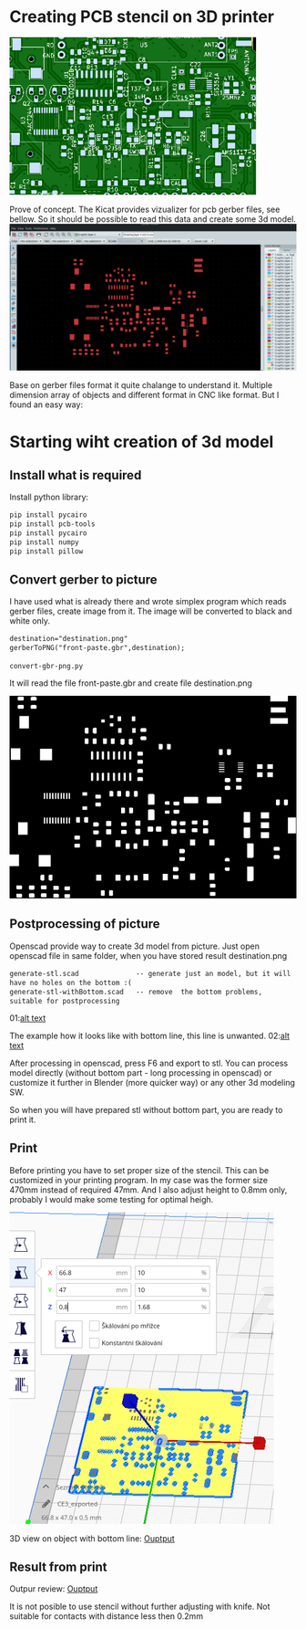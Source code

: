# Creating PCB stencil on 3D printer
![alt text](./img/pcb0.png "Title")


Prove of concept. The Kicat provides vizualizer for pcb gerber files, see bellow. So it should be possible to read this data and create some 3d model.
![alt text](./img/vizual-kicad.png "Title")

 Base on gerber files format it quite chalange to understand it. Multiple dimension array of objects and different format in CNC like format.
 But I found an easy way:

# Starting wiht creation of 3d model


## Install what is required
Install python library:
```
pip install pycairo
pip install pcb-tools
pip install pycairo
pip install numpy
pip install pillow
```

## Convert gerber to picture
I have used what is already there and wrote simplex program which reads gerber files, create image from it. The image will be converted to black and white only.

```
destination="destination.png"
gerberToPNG("front-paste.gbr",destination);

convert-gbr-png.py
```
It will read the file front-paste.gbr and create file destination.png

![alt text](./img/destination.png "Title")

## Postprocessing of picture

Openscad provide way to create 3d model from picture. 
Just open openscad file in same folder, when you have stored result destination.png
```
generate-stl.scad              -- generate just an model, but it will have no holes on the bottom :(
generate-stl-withBottom.scad   -- remove  the bottom problems, suitable for postprocessing
```
01:[alt text](./img/show-in-openscad.png "")


The example how it looks like with bottom line, this line is unwanted.
02:[alt text](./img/cut-off.png "with bottom")



After processing in openscad, press F6 and export to stl.
You can process model directly (without bottom part - long processing in openscad) or customize it further in Blender (more quicker way) or any other 3d modeling SW.

So when you will have prepared stl without bottom part, you are ready to print it.

## Print
Before printing you have to set proper size of the stencil. This can be customized in your printing program.
In my case was the former size 470mm instead of required 47mm.
And I also adjust height to 0.8mm only, probably I would make some testing for optimal heigh.

![alt text](./img/scale-z.png "Title")

3D view on object with bottom line:
[Ouptput](./ARCHIVE/generate-stl-withBottom.stl)



## Result from print

Outpur review:
[Ouptput](./ARCHIVE/generate-stl-automaticaly.stl)

It is not posible to use stencil without further adjusting with knife. Not suitable for contacts with distance less then 0.2mm
